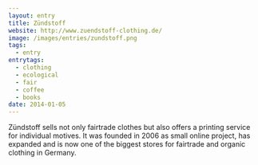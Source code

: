 ```yaml
---
layout: entry
title: Zündstoff
website: http://www.zuendstoff-clothing.de/
image: /images/entries/zundstoff.png
tags:
  - entry
entrytags:
  - clothing
  - ecological
  - fair
  - coffee
  - books
date: 2014-01-05
---
```


Zündstoff sells not only fairtrade clothes but also offers a printing service for individual motives. It was founded in 2006 as small online project, has expanded and is now one of the biggest stores for fairtrade and organic clothing in Germany.